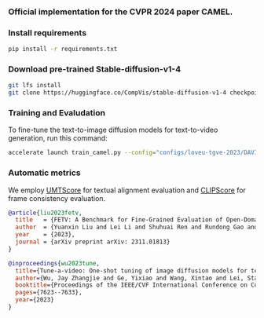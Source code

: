 ### Official implementation for the CVPR 2024 paper CAMEL.



### Install requirements ###

```bash
pip install -r requirements.txt
```

### Download pre-trained Stable-diffusion-v1-4 ### 

```bash
git lfs install
git clone https://huggingface.co/CompVis/stable-diffusion-v1-4 checkpoints/stable-diffusion-v1-4
```

### Training and Evaludation  ### 

To fine-tune the text-to-image diffusion models for text-to-video generation, run this command:

```bash
accelerate launch train_camel.py --config="configs/loveu-tgve-2023/DAVIS_480p/gold-fish.yaml"
```

### Automatic metrics

We employ [UMTScore]((https://github.com/llyx97/FETV)) for textual alignment evaluation and [CLIPScore](https://github.com/showlab/loveu-tgve-2023) for frame consistency evaluation.

```bibtex
@article{liu2023fetv,
  title   = {FETV: A Benchmark for Fine-Grained Evaluation of Open-Domain Text-to-Video Generation},
  author  = {Yuanxin Liu and Lei Li and Shuhuai Ren and Rundong Gao and Shicheng Li and Sishuo Chen and Xu Sun and Lu Hou},
  year    = {2023},
  journal = {arXiv preprint arXiv: 2311.01813}
}

@inproceedings{wu2023tune,
  title={Tune-a-video: One-shot tuning of image diffusion models for text-to-video generation},
  author={Wu, Jay Zhangjie and Ge, Yixiao and Wang, Xintao and Lei, Stan Weixian and Gu, Yuchao and Shi, Yufei and Hsu, Wynne and Shan, Ying and Qie, Xiaohu and Shou, Mike Zheng},
  booktitle={Proceedings of the IEEE/CVF International Conference on Computer Vision},
  pages={7623--7633},
  year={2023}
}

```
